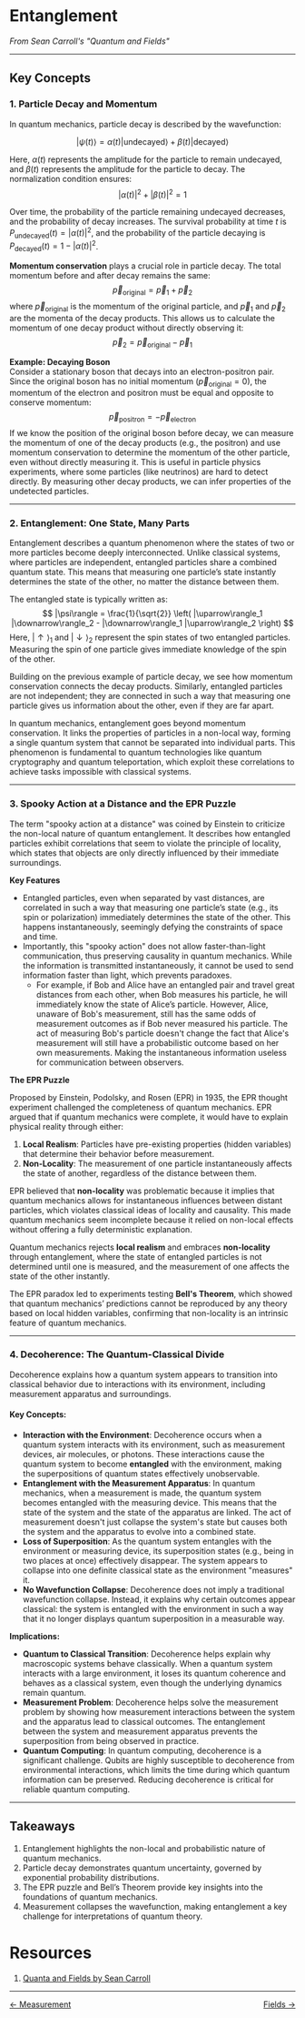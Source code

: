 # Entanglement  
*From Sean Carroll's "Quantum and Fields"*

---

## **Key Concepts**

### 1. **Particle Decay and Momentum**
In quantum mechanics, particle decay is described by the wavefunction:

$$|\psi(t)\rangle = \alpha(t) |\text{undecayed}\rangle + \beta(t) |\text{decayed}\rangle$$

Here, $\alpha(t)$ represents the amplitude for the particle to remain undecayed, and $\beta(t)$ represents the amplitude for the particle to decay. The normalization condition ensures:
$$
|\alpha(t)|^2 + |\beta(t)|^2 = 1
$$

Over time, the probability of the particle remaining undecayed decreases, and the probability of decay increases. The survival probability at time $t$ is $P_{\text{undecayed}}(t) = |\alpha(t)|^2$, and the probability of the particle decaying is $P_{\text{decayed}}(t) = 1 - |\alpha(t)|^2$.

**Momentum conservation** plays a crucial role in particle decay. The total momentum before and after decay remains the same:
$$
\vec{p}_{\text{original}} = \vec{p}_{1} + \vec{p}_{2}
$$
where $\vec{p}_{\text{original}}$ is the momentum of the original particle, and $\vec{p}_{1}$ and $\vec{p}_{2}$ are the momenta of the decay products. This allows us to calculate the momentum of one decay product without directly observing it:
$$
\vec{p}_{2} = \vec{p}_{\text{original}} - \vec{p}_{1}
$$

**Example: Decaying Boson**  
Consider a stationary boson that decays into an electron-positron pair. Since the original boson has no initial momentum ($\vec{p}_{\text{original}} = 0$), the momentum of the electron and positron must be equal and opposite to conserve momentum:
$$
\vec{p}_{\text{positron}} = -\vec{p}_{\text{electron}}
$$
If we know the position of the original boson before decay, we can measure the momentum of one of the decay products (e.g., the positron) and use momentum conservation to determine the momentum of the other particle, even without directly measuring it. This is useful in particle physics experiments, where some particles (like neutrinos) are hard to detect directly. By measuring other decay products, we can infer properties of the undetected particles.

---

### 2. **Entanglement: One State, Many Parts**
Entanglement describes a quantum phenomenon where the states of two or more particles become deeply interconnected. Unlike classical systems, where particles are independent, entangled particles share a combined quantum state. This means that measuring one particle’s state instantly determines the state of the other, no matter the distance between them.

The entangled state is typically written as:
$$
|\psi\rangle = \frac{1}{\sqrt{2}} \left( |\uparrow\rangle_1 |\downarrow\rangle_2 - |\downarrow\rangle_1 |\uparrow\rangle_2 \right)
$$
Here, $|\uparrow\rangle_1$ and $|\downarrow\rangle_2$ represent the spin states of two entangled particles. Measuring the spin of one particle gives immediate knowledge of the spin of the other.

Building on the previous example of particle decay, we see how momentum conservation connects the decay products. Similarly, entangled particles are not independent; they are connected in such a way that measuring one particle gives us information about the other, even if they are far apart.

In quantum mechanics, entanglement goes beyond momentum conservation. It links the properties of particles in a non-local way, forming a single quantum system that cannot be separated into individual parts. This phenomenon is fundamental to quantum technologies like quantum cryptography and quantum teleportation, which exploit these correlations to achieve tasks impossible with classical systems.


---

### 3. **Spooky Action at a Distance and the EPR Puzzle**
The term "spooky action at a distance" was coined by Einstein to criticize the non-local nature of quantum entanglement. It describes how entangled particles exhibit correlations that seem to violate the principle of locality, which states that objects are only directly influenced by their immediate surroundings.
  
**Key Features**

- Entangled particles, even when separated by vast distances, are correlated in such a way that measuring one particle’s state (e.g., its spin or polarization) immediately determines the state of the other. This happens instantaneously, seemingly defying the constraints of space and time.
- Importantly, this "spooky action" does not allow faster-than-light communication, thus preserving causality in quantum mechanics. While the information is transmitted instantaneously, it cannot be used to send information faster than light, which prevents paradoxes.  
    - For example, if Bob and Alice have an entangled pair and travel great distances from each other, when Bob measures his particle, he will immediately know the state of Alice’s particle. However, Alice, unaware of Bob's measurement, still has the same odds of measurement outcomes as if Bob never measured his particle. The act of measuring Bob's particle doesn't change the fact that Alice's measurement will still have a probabilistic outcome based on her own measurements. Making the instantaneous information useless for communication between observers.


**The EPR Puzzle**

Proposed by Einstein, Podolsky, and Rosen (EPR) in 1935, the EPR thought experiment challenged the completeness of quantum mechanics. EPR argued that if quantum mechanics were complete, it would have to explain physical reality through either:

  1. **Local Realism**: Particles have pre-existing properties (hidden variables) that determine their behavior before measurement.
  2. **Non-Locality**: The measurement of one particle instantaneously affects the state of another, regardless of the distance between them.

EPR believed that **non-locality** was problematic because it implies that quantum mechanics allows for instantaneous influences between distant particles, which violates classical ideas of locality and causality. This made quantum mechanics seem incomplete because it relied on non-local effects without offering a fully deterministic explanation.

Quantum mechanics rejects **local realism** and embraces **non-locality** through entanglement, where the state of entangled particles is not determined until one is measured, and the measurement of one affects the state of the other instantly.
  
The EPR paradox led to experiments testing **Bell's Theorem**, which showed that quantum mechanics’ predictions cannot be reproduced by any theory based on local hidden variables, confirming that non-locality is an intrinsic feature of quantum mechanics.

---

### 4. **Decoherence: The Quantum-Classical Divide**
Decoherence explains how a quantum system appears to transition into classical behavior due to interactions with its environment, including measurement apparatus and surroundings.

#### Key Concepts:
- **Interaction with the Environment**: Decoherence occurs when a quantum system interacts with its environment, such as measurement devices, air molecules, or photons. These interactions cause the quantum system to become **entangled** with the environment, making the superpositions of quantum states effectively unobservable.
- **Entanglement with the Measurement Apparatus**: In quantum mechanics, when a measurement is made, the quantum system becomes entangled with the measuring device. This means that the state of the system and the state of the apparatus are linked. The act of measurement doesn't just collapse the system's state but causes both the system and the apparatus to evolve into a combined state.
- **Loss of Superposition**: As the quantum system entangles with the environment or measuring device, its superposition states (e.g., being in two places at once) effectively disappear. The system appears to collapse into one definite classical state as the environment "measures" it.
- **No Wavefunction Collapse**: Decoherence does not imply a traditional wavefunction collapse. Instead, it explains why certain outcomes appear classical: the system is entangled with the environment in such a way that it no longer displays quantum superposition in a measurable way.

**Implications:**

- **Quantum to Classical Transition**: Decoherence helps explain why macroscopic systems behave classically. When a quantum system interacts with a large environment, it loses its quantum coherence and behaves as a classical system, even though the underlying dynamics remain quantum.
- **Measurement Problem**: Decoherence helps solve the measurement problem by showing how measurement interactions between the system and the apparatus lead to classical outcomes. The entanglement between the system and measurement apparatus prevents the superposition from being observed in practice.
- **Quantum Computing**: In quantum computing, decoherence is a significant challenge. Qubits are highly susceptible to decoherence from environmental interactions, which limits the time during which quantum information can be preserved. Reducing decoherence is critical for reliable quantum computing.


---


## **Takeaways**
1. Entanglement highlights the non-local and probabilistic nature of quantum mechanics.
2. Particle decay demonstrates quantum uncertainty, governed by exponential probability distributions.
3. The EPR puzzle and Bell’s Theorem provide key insights into the foundations of quantum mechanics.
4. Measurement collapses the wavefunction, making entanglement a key challenge for interpretations of quantum theory.

# Resources
1. [Quanta and Fields by Sean Carroll](https://www.amazon.com/Quanta-Fields-Biggest-Ideas-Universe/dp/0593186605)

---

<div style="display: flex; justify-content: space-between;">
  <a href="../measurement"><- Measurement</a>
  <a href="../fields">Fields -></a>
</div>
